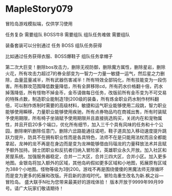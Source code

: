 # MapleStory079
冒险岛游戏模拟端，仅供学习使用

任务复杂 需要组队
BOSS牛B 需要组队 
组队任务难做 需要组队

装备套装可以分别通过 任务  BOSS 组队任务获得

比如通过任务获得衣服、BOSS爆鞋子 组队任务拿帽子

第二次大巨变！删除bos攻击力，删除无视防御，删除魔方属性，删除星岩，删除火花，所有攻击力超过7的券全部变为一智力一力量一敏捷一运气，然后星之力删除，血量蓝量减半，所有武器伤害减半！所有特效全部钝化，所有技能变为一段伤害。所有群攻范围降低数量降低，所有全屏移除cd，所有药水价格翻十倍，药水掉落降低，所有怪物不掉金币，金币请做每日任务，改版前所有金币变为不可交易的特殊点数，制造职业能制造1到200级的装备，所有炼金职业药水制作材料翻倍，可以制作炼制时需要的高级材料，敏捷和运气职业能够使用二段跳，智力职业能够使用瞬移，力量职业能够使用疾驰，所有点券物品均在商城出售，所有时装赋予使用期限，所有椅子坐骑赋予使用期限并且直接挑选购买，关闭内在和宠物属性，并且开启20多个端口，优化所有细节，加入三千个具有风味的任务和十个公园，删除喇叭删除任意门，删除六岔路能通往诺吧，鞋子道具加入移动速度提升跳跃力提升，防具不在拥有职业性而是各具特色，法师不在是只能用法杖而且全都能拿起，龙神的龙不再是在身边而是变为龙神能够借由玛瑙龙的力量释放法术并且赋予额外加持。骑士团职业和反抗者归纳入冒险家，英雄职业永久开放。加入社区和房屋系统。加强服务器稳定，合并一二大区，合并三四大区，合并小区。加入更多地图。金银岛将加入额外的区域，其他岛屿假如更多区域和小地图，拓展原有区域为388个小地图。怪物等级为3到200。游戏不再是围绕傻傻的黑魔法师无限循环而是变为更多的拓展和改版。开启新的游戏时代。冒险岛重生改名为新.枫之谷―冒险岛。
盛大联手N社为您带来最美好的游戏体验！
版本开放于9999年99月99号。请广大玩家们敬请期待！
